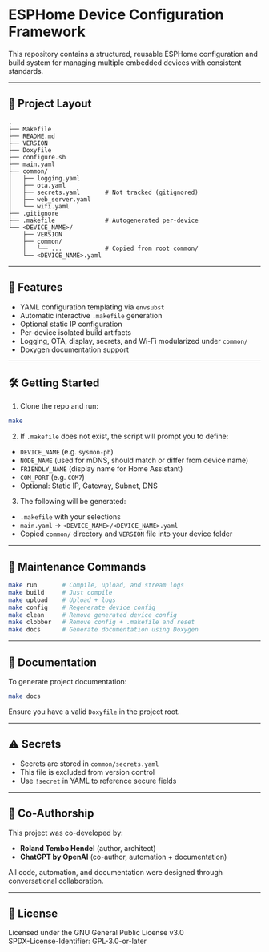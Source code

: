 # ESPHome Device Configuration Framework

This repository contains a structured, reusable ESPHome configuration and build system for managing multiple embedded devices with consistent standards.

---

## 📁 Project Layout

```text
.
├── Makefile
├── README.md
├── VERSION
├── Doxyfile
├── configure.sh
├── main.yaml
├── common/
│   ├── logging.yaml
│   ├── ota.yaml
│   ├── secrets.yaml       # Not tracked (gitignored)
│   ├── web_server.yaml
│   └── wifi.yaml
├── .gitignore
├── .makefile              # Autogenerated per-device
└── <DEVICE_NAME>/
    ├── VERSION
    ├── common/
    │   └── ...            # Copied from root common/
    └── <DEVICE_NAME>.yaml

```

---

## 🚀 Features

- YAML configuration templating via `envsubst`
- Automatic interactive `.makefile` generation
- Optional static IP configuration
- Per-device isolated build artifacts
- Logging, OTA, display, secrets, and Wi-Fi modularized under `common/`
- Doxygen documentation support

---

## 🛠️ Getting Started

1. Clone the repo and run:

```bash
make
```

2. If `.makefile` does not exist, the script will prompt you to define:

- `DEVICE_NAME` (e.g. `sysmon-ph`)
- `NODE_NAME` (used for mDNS, should match or differ from device name)
- `FRIENDLY_NAME` (display name for Home Assistant)
- `COM_PORT` (e.g. `COM7`)
- Optional: Static IP, Gateway, Subnet, DNS

3. The following will be generated:

- `.makefile` with your selections
- `main.yaml` → `<DEVICE_NAME>/<DEVICE_NAME>.yaml`
- Copied `common/` directory and `VERSION` file into your device folder

---

## 🧹 Maintenance Commands

```bash
make run       # Compile, upload, and stream logs
make build     # Just compile
make upload    # Upload + logs
make config    # Regenerate device config
make clean     # Remove generated device config
make clobber   # Remove config + .makefile and reset
make docs      # Generate documentation using Doxygen
```

---

## 🧾 Documentation

To generate project documentation:

```bash
make docs
```

Ensure you have a valid `Doxyfile` in the project root.

---

## ⚠️ Secrets

- Secrets are stored in `common/secrets.yaml`
- This file is excluded from version control
- Use `!secret` in YAML to reference secure fields

---

## 🙏 Co-Authorship

This project was co-developed by:

- **Roland Tembo Hendel** (author, architect)
- **ChatGPT by OpenAI** (co-author, automation + documentation)

All code, automation, and documentation were designed through conversational collaboration.

---

## 📜 License

Licensed under the GNU General Public License v3.0  
SPDX-License-Identifier: GPL-3.0-or-later

